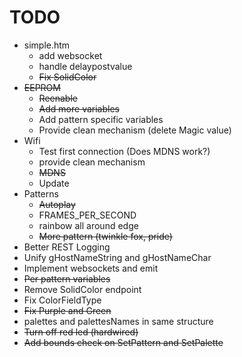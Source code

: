 # TODO
* simple.htm 
  * add websocket
  * handle delaypostvalue
  * ~~Fix SolidColor~~
* ~~EEPROM~~
  * ~~Reenable~~
  * ~~Add more variables~~
  * Add pattern specific variables
  * Provide clean mechanism (delete Magic value)
* Wifi
  * Test first connection (Does MDNS work?)
  * provide clean mechanism
  * ~~MDNS~~
  * Update 
* Patterns
  * ~~Autoplay~~
  * FRAMES_PER_SECOND
  * rainbow all around edge
  * ~~More pattern (twinkle fox, pride)~~
* Better REST Logging
* Unify gHostNameString and gHostNameChar
* Implement websockets and emit
* ~~Per pattern variables~~
* Remove SolidColor endpoint
* Fix ColorFieldType
* ~~Fix Purple and Green~~
* palettes and palettesNames in same structure
* ~~Turn off red led (hardwired)~~
* ~~Add bounds check on SetPattern and SetPalette~~



